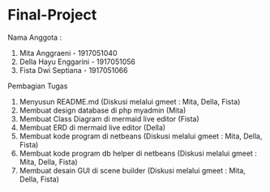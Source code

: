 # Final-Project
Nama Anggota :
1. Mita Anggraeni - 1917051040
2. Della Hayu Enggarini - 1917051056
3. Fista Dwi Septiana - 1917051066


Pembagian Tugas
1. Menyusun README.md (Diskusi melalui gmeet : Mita, Della, Fista)
2. Membuat design database di php myadmin (Mita)
3. Membuat Class Diagram di mermaid live editor (Fista)
4. Membuat ERD di mermaid live editor (Della)
5. Membuat kode program di netbeans (Diskusi melalui gmeet : Mita, Della, Fista)
6. Membuat kode program db helper di netbeans (Diskusi melalui gmeet : Mita, Della, Fista)
7. Membuat desain GUI di scene builder (Diskusi melalui gmeet : Mita, Della, Fista)
